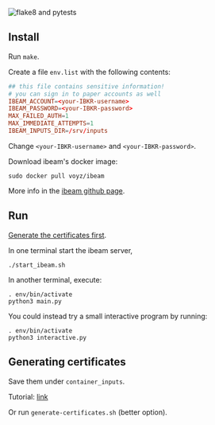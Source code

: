 ![flake8 and pytests](https://github.com/Sager611/ibkr-algotrading/actions/workflows/python-app.yml/badge.svg)

## Install

Run `make`.

Create a file `env.list` with the following contents:

```conf
## this file contains sensitive information!
# you can sign in to paper accounts as well
IBEAM_ACCOUNT=<your-IBKR-username>
IBEAM_PASSWORD=<your-IBKR-password>
MAX_FAILED_AUTH=1
MAX_IMMEDIATE_ATTEMPTS=1
IBEAM_INPUTS_DIR=/srv/inputs
```

Change `<your-IBKR-username>` and `<your-IBKR-password>`.

Download ibeam's docker image:

```shell
sudo docker pull voyz/ibeam
```

More info in the [ibeam github page](https://github.com/Voyz/ibeam).

## Run

[Generate the certificates first](#generating-certificates).

In one terminal start the ibeam server,

```shell
./start_ibeam.sh
```

In another terminal, execute:

```shell
. env/bin/activate
python3 main.py
```

You could instead try a small interactive program by running:

```shell
. env/bin/activate
python3 interactive.py
```

<a href='#generating-certificates'></a>

## Generating certificates

Save them under `container_inputs`.

Tutorial: [link](https://github.com/Voyz/ibeam/wiki/TLS-Certificates-and-HTTPS#generating-certificates)

Or run `generate-certificates.sh` (better option).
